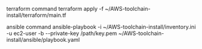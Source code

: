 
terraform command
terraform apply -f ~/AWS-toolchain-install/terraform/main.tf

ansible command
ansible-playbook -i ~/AWS-toolchain-install/inventory.ini -u ec2-user -b --private-key /path/key.pem ~/AWS-toolchain-install/ansible/playbook.yaml